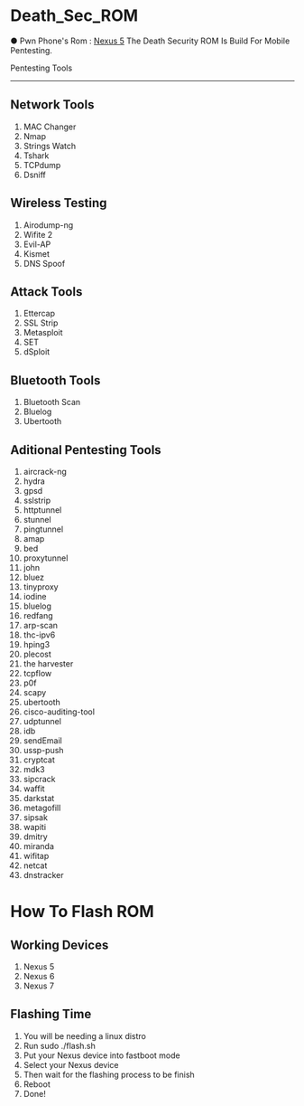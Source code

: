# Death_Sec_ROM
● Pwn Phone's Rom : [Nexus 5](https://drive.google.com/open?id=1FH7QOZwE6H9lgyUAKixtPvd9WKqImE9w)
The Death Security ROM Is Build For  Mobile Pentesting.

Pentesting Tools
****************
Network Tools
-------------
1. MAC Changer
2. Nmap
3. Strings Watch
4. Tshark
5. TCPdump
6. Dsniff

Wireless Testing
----------------
1. Airodump-ng
2. Wifite 2
3. Evil-AP
4. Kismet
5. DNS Spoof

Attack Tools
------------
1. Ettercap
2. SSL Strip
3. Metasploit
4. SET
5. dSploit

Bluetooth Tools
---------------
1. Bluetooth Scan
2. Bluelog
3. Ubertooth

Aditional Pentesting Tools
--------------------------
01. aircrack-ng
02. hydra
03. gpsd
04. sslstrip
05. httptunnel
06. stunnel
07. pingtunnel
08. amap
09. bed
10. proxytunnel
11. john
12. bluez
13. tinyproxy
14. iodine
15. bluelog
16. redfang
17. arp-scan
18. thc-ipv6
19. hping3
20. plecost
21. the harvester
22. tcpflow
23. p0f
24. scapy
25. ubertooth
26. cisco-auditing-tool
27. udptunnel
28. idb
29. sendEmail
30. ussp-push
31. cryptcat
32. mdk3
33. sipcrack
34. waffit
35. darkstat
36. metagofill
37. sipsak
38. wapiti
39. dmitry
40. miranda
41. wifitap
42. netcat
43. dnstracker

# How To Flash ROM
Working Devices
---------------
01. Nexus 5
02. Nexus 6
03. Nexus 7

Flashing Time
-------------
1. You will be needing a linux distro
2. Run sudo ./flash.sh
3. Put your Nexus device into fastboot mode  
4. Select your Nexus device
5. Then wait for the flashing process to be finish
6. Reboot
7. Done!
